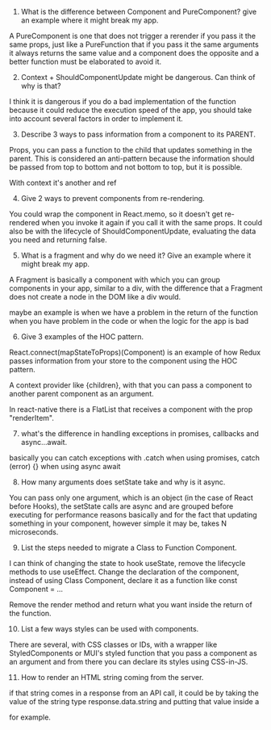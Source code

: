 1. What is the difference between Component and PureComponent? give an example where it might break my app.

A PureComponent is one that does not trigger a rerender if you pass it the same props,
just like a PureFunction that if you pass it the same arguments it always returns the same value and a component does the opposite and a better function must be elaborated to avoid it.

2. Context + ShouldComponentUpdate might be dangerous. Can think of why is that?

I think it is dangerous if you do a bad implementation of the function because it could reduce the execution speed of the app, you should take into account several factors in order to implement it.

3. Describe 3 ways to pass information from a component to its PARENT.

Props, you can pass a function to the child that updates something in the parent. This is considered an anti-pattern because the information should be passed from top to bottom and not bottom to top, but it is possible.

With context it's another and ref

4. Give 2 ways to prevent components from re-rendering.

You could wrap the component in React.memo, so it doesn't get re-rendered when you invoke it again if you call it with the same props. It could also be with the lifecycle of ShouldComponentUpdate, evaluating the data you need and returning false.

5. What is a fragment and why do we need it? Give an example where it might break my app.

A Fragment is basically a component with which you can group components in your app, similar to a div, with the difference that a Fragment does not create a node in the DOM like a div would.

maybe an example is when we have a problem in the return of the function when you have problem in the code or when the logic for the app is bad

6. Give 3 examples of the HOC pattern.

React.connect(mapStateToProps)(Component) is an example of how Redux passes information from your store to the component using the HOC pattern.

A context provider like <ContextProvider>{children}</ContextProvider>, with that you can pass a component to another parent component as an argument.

In react-native there is a FlatList that receives a component with the prop "renderItem".

7. what's the difference in handling exceptions in promises, callbacks and async...await.

basically you can catch exceptions with .catch when using promises, catch (error) {} when using async await

8. How many arguments does setState take and why is it async.

You can pass only one argument, which is an object (in the case of React before Hooks), the setState calls are async and are grouped before executing for performance reasons basically and for the fact that updating something in your component, however simple it may be, takes N microseconds.

9. List the steps needed to migrate a Class to Function Component.

I can think of changing the state to hook useState, remove the lifecycle methods to use useEffect. Change the declaration of the component, instead of using Class Component, declare it as a function like const Component = ...

Remove the render method and return what you want inside the return of the function.

10. List a few ways styles can be used with components.

There are several, with CSS classes or IDs, with a wrapper like StyledComponents or MUI's styled function that you pass a component as an argument and from there you can declare its styles using CSS-in-JS.

11. How to render an HTML string coming from the server.

if that string comes in a response from an API call, it could be by taking the value of the string type response.data.string and putting that value inside a <p> for example.
